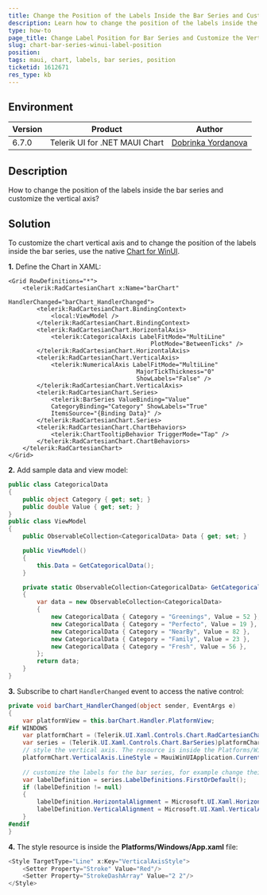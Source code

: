 ```yaml
---
title: Change the Position of the Labels Inside the Bar Series and Customize the Vertical Axis
description: Learn how to change the position of the labels inside the bar series and customize the vertical axis for Telerik MAUI Chart on WinUI.
type: how-to
page_title: Change Label Position for Bar Series and Customize the Vertical Axis 
slug: chart-bar-series-winui-label-position
position: 
tags: maui, chart, labels, bar series, position
ticketid: 1612671
res_type: kb
---
```


## Environment

| Version | Product | Author | 
| --- | --- | ---- | 
| 6.7.0 | Telerik UI for .NET MAUI Chart |[Dobrinka Yordanova](https://www.telerik.com/blogs/author/dobrinka-yordanova)| 


## Description

How to change the position of the labels inside the bar series and customize the vertical axis? 

## Solution

To customize the chart vertical axis and to change the position of the labels inside the bar series, use the native [Chart for WinUI](https://docs.telerik.com/devtools/winui/controls/radchart/overview).

**1.** Define the Chart in XAML:

```XAML
<Grid RowDefinitions="*">
    <telerik:RadCartesianChart x:Name="barChart" 
                                HandlerChanged="barChart_HandlerChanged">
        <telerik:RadCartesianChart.BindingContext>
            <local:ViewModel />
        </telerik:RadCartesianChart.BindingContext>
        <telerik:RadCartesianChart.HorizontalAxis>
            <telerik:CategoricalAxis LabelFitMode="MultiLine" 
                                        PlotMode="BetweenTicks" />
        </telerik:RadCartesianChart.HorizontalAxis>
        <telerik:RadCartesianChart.VerticalAxis>
            <telerik:NumericalAxis LabelFitMode="MultiLine" 
                                    MajorTickThickness="0"
                                    ShowLabels="False" />
        </telerik:RadCartesianChart.VerticalAxis>
        <telerik:RadCartesianChart.Series>
            <telerik:BarSeries ValueBinding="Value"
            CategoryBinding="Category" ShowLabels="True" 
            ItemsSource="{Binding Data}" />
        </telerik:RadCartesianChart.Series>
        <telerik:RadCartesianChart.ChartBehaviors>
            <telerik:ChartTooltipBehavior TriggerMode="Tap" />
        </telerik:RadCartesianChart.ChartBehaviors>
    </telerik:RadCartesianChart>
</Grid>
```

**2.** Add sample data and view model:

```C#
public class CategoricalData
{
    public object Category { get; set; }
    public double Value { get; set; }
}
public class ViewModel
{
    public ObservableCollection<CategoricalData> Data { get; set; }

    public ViewModel()
    {
        this.Data = GetCategoricalData();
    }

    private static ObservableCollection<CategoricalData> GetCategoricalData()
    {
        var data = new ObservableCollection<CategoricalData>
        {
            new CategoricalData { Category = "Greenings", Value = 52 },
            new CategoricalData { Category = "Perfecto", Value = 19 },
            new CategoricalData { Category = "NearBy", Value = 82 },
            new CategoricalData { Category = "Family", Value = 23 },
            new CategoricalData { Category = "Fresh", Value = 56 },
        };
        return data;
    }
}
```

**3.** Subscribe to chart `HandlerChanged` event to access the native control:

```C#
private void barChart_HandlerChanged(object sender, EventArgs e)
{
    var platformView = this.barChart.Handler.PlatformView;
#if WINDOWS
    var platformChart = (Telerik.UI.Xaml.Controls.Chart.RadCartesianChart)platformView;
    var series = (Telerik.UI.Xaml.Controls.Chart.BarSeries)platformChart.Series[0];
    // style the vertical axis. The resource is inside the Platforms/Windows/App.xaml file
    platformChart.VerticalAxis.LineStyle = MauiWinUIApplication.Current.Resources["VerticalAxisStyle"] as Microsoft.UI.Xaml.Style;
    
    // customize the labels for the bar series, for example change their position
    var labelDefinition = series.LabelDefinitions.FirstOrDefault();
    if (labelDefinition != null)
    {
        labelDefinition.HorizontalAlignment = Microsoft.UI.Xaml.HorizontalAlignment.Center;
        labelDefinition.VerticalAlignment = Microsoft.UI.Xaml.VerticalAlignment.Top;
    }
#endif
}
```

**4.** The style resource is inside the **Platforms/Windows/App.xaml** file:

```C#
<Style TargetType="Line" x:Key="VerticalAxisStyle">
    <Setter Property="Stroke" Value="Red"/>
    <Setter Property="StrokeDashArray" Value="2 2"/>
</Style>
```
